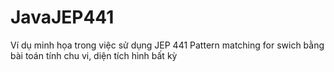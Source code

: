 # JavaJEP441
Ví dụ minh họa trong việc sử dụng JEP 441 Pattern matching for swich bằng bài toán tính chu vi, diện tích hình bất kỳ
